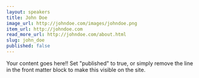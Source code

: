 ```yaml
---
layout: speakers
title: John Doe
image_url: http://johndoe.com/images/johndoe.png
item_url: http://johndoe.com
read_more_url: http://johndoe.com/about.html
slug: john_doe
published: false
---
```


Your content goes here!! Set "published" to true, or simply remove the line in the front matter block to make this visible on the site.